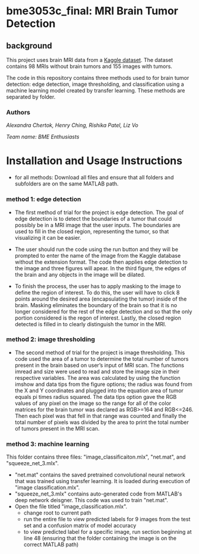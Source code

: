 # bme3053c_final: MRI Brain Tumor Detection 

## background
This project uses brain MRI data from a [Kaggle dataset](https://www.kaggle.com/datasets/navoneel/brain-mri-images-for-brain-tumor-detection). The dataset contains 98 MRIs without brain tumors and 155 images with tumors. 

The code in this repository contains three methods used to for brain tumor detection: edge detection, image thresholding, and classification using a machine learning model created by transfer learning. These methods are separated by folder.

### Authors
*Alexandra Chertok, Henry Ching, Rishika Patel, Liz Vo*

*Team name: BME Enthusiasts*

# Installation and Usage Instructions
* for all methods: Download all files and ensure that all folders and subfolders are on the same MATLAB path.

### method 1: edge detection
* The first method of trial for the project is edge detection. The goal of edge detection is to detect the boundaries of a tumor that could possibly be in a MRI image that the user inputs. The boundaries are used to fill in the closed region, representing the tumor, so that visualizing it can be easier.

* The user should run the code using the run button and they will be prompted to enter the name of the image from the Kaggle database without the extension format. The code then applies edge detection to the image and three figures will apear. In the third figure, the edges of the brain and any objects in the image will be dilated.
* To finish the process, the user has to apply masking to the image to define the region of interest. To do this, the user will have to click 8 points around the desired area (encapsulating the tumor) inside of the brain. Masking eliminates the boundary of the brain so that it is no longer considered for the rest of the edge detection and so that the only portion considered is the regon of interest. Lastly, the closed region detected is filled in to clearly distinguish the tumor in the MRI. 

### method 2: image thresholding
* The second method of trial for the project is image thresholding. This code used the area of a tumor to determine the total number of tumors present in the brain based on user’s input of MRI scan. The functions imread and size were used to read and store the image size in their respective variables. The area was calculated by using the function imshow and data tips from the figure options; the radius was found from the X and Y coordinates and plugged into the equation area of tumor equals pi times radius squared. The data tips option gave the RGB values of any pixel on the image so the range for all of the color matrices for the brain tumor was declared as RGB>=164 and RGB<=246. Then each pixel was that fell in that range was counted and finally the total number of pixels was divided by the area to print the total number of tumors present in the MRI scan.  

### method 3: machine learning

This folder contains three files: "image_classificaiton.mlx", "net.mat", and "squeeze_net_3.mlx".

* "net.mat" contains the saved pretrained convolutional neural network that was trained using transfer learning. It is loaded during execution of "image classification.mlx".
* "squeeze_net_3.mlx" contains auto-generated code from MATLAB's deep network deisgner. This code was used to train "net.mat".
* Open the file titled "image_classification.mlx".
    * change root to current path
    * run the entire file to view predicted labels for 9 images from the test set and a confusion matrix of model accuracy
    * to view predicted label for a specific image, run section beginning at line 48 (ensuring that the folder containing the image is on the correct MATLAB path)
  
